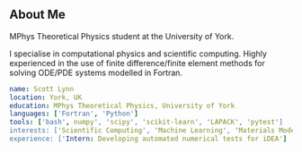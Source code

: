 ## About Me
MPhys Theoretical Physics student at the University of York. 

I specialise in computational physics and scientific computing.
Highly experienced in the use of finite difference/finite element methods for solving ODE/PDE systems modelled in Fortran. 

```yaml
name: Scott Lynn
location: York, UK
education: MPhys Theoretical Physics, University of York 
languages: ['Fortran', 'Python']
tools: ['bash', numpy', 'scipy', 'scikit-learn', 'LAPACK', 'pytest']
interests: ['Scientific Computing', 'Machine Learning', 'Materials Modelling']
experience: ['Intern: Developing automated numerical tests for iDEA']
```

